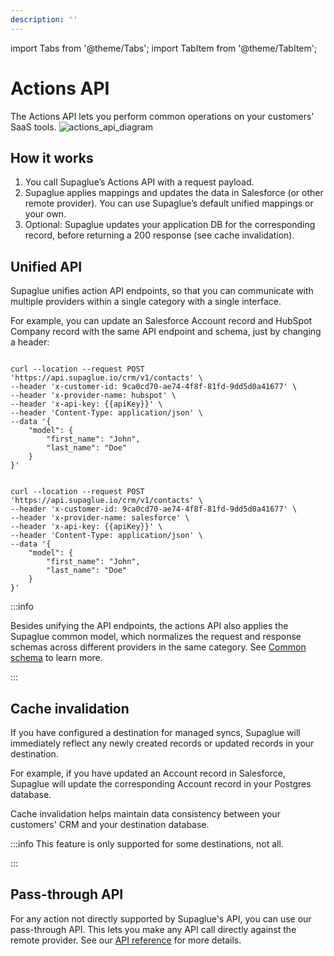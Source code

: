 ```yaml
---
description: ''
---
```


import Tabs from '@theme/Tabs';
import TabItem from '@theme/TabItem';

# Actions API

The Actions API lets you perform common operations on your customers' SaaS tools.
![actions_api_diagram](/img/actions-api-diagram.png 'actions API diagram')

## How it works

1. You call Supaglue’s Actions API with a request payload.
2. Supaglue applies mappings and updates the data in Salesforce (or other remote provider). You can use Supaglue’s default unified mappings or your own.
3. Optional: Supaglue updates your application DB for the corresponding record, before returning a 200 response (see cache invalidation).

## Unified API

Supaglue unifies action API endpoints, so that you can communicate with multiple providers within a single category with a single interface.

For example, you can update an Salesforce Account record and HubSpot Company record with the same API endpoint and schema, just by changing a header:

<Tabs>

<TabItem value="hubspot" label="HubSpot" default>

```shell

curl --location --request POST 'https://api.supaglue.io/crm/v1/contacts' \
--header 'x-customer-id: 9ca0cd70-ae74-4f8f-81fd-9dd5d0a41677' \
--header 'x-provider-name: hubspot' \
--header 'x-api-key: {{apiKey}}' \
--header 'Content-Type: application/json' \
--data '{
    "model": {
        "first_name": "John", 
        "last_name": "Doe"
    }    
}'
```

</TabItem>

<TabItem value="salesforce" label="Salesforce">

```shell

curl --location --request POST 'https://api.supaglue.io/crm/v1/contacts' \
--header 'x-customer-id: 9ca0cd70-ae74-4f8f-81fd-9dd5d0a41677' \
--header 'x-provider-name: salesforce' \
--header 'x-api-key: {{apiKey}}' \
--header 'Content-Type: application/json' \
--data '{
    "model": {
        "first_name": "John", 
        "last_name": "Doe"
    }    
}'
```

</TabItem>

</Tabs>


:::info

Besides unifying the API endpoints, the actions API also applies the Supaglue common model, which normalizes the request and response schemas across different providers in the same category. See [Common schema](../platform/common-schema) to learn more.

:::


## Cache invalidation

If you have configured a destination for managed syncs, Supaglue will immediately reflect any newly created records or updated records in your destination.

For example, if you have updated an Account record in Salesforce, Supaglue will update the corresponding Account record in your Postgres database.

Cache invalidation helps maintain data consistency between your customers' CRM and your destination database.

:::info
This feature is only supported for some destinations, not all.

:::

## Pass-through API

For any action not directly supported by Supaglue's API, you can use our pass-through API. This lets you make any API call directly against the remote provider. See our [API reference](https://docs.supaglue.com/api) for more details.
